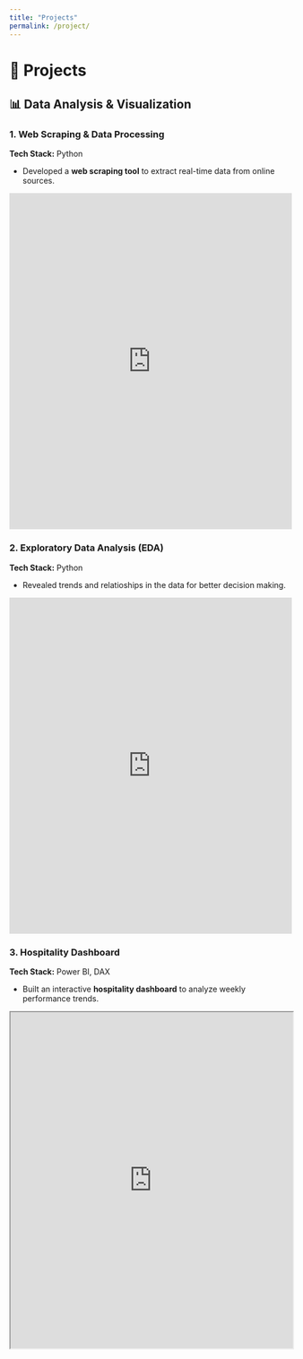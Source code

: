 ```yaml
---
title: "Projects"
permalink: /project/
---
```


# 🚀 Projects

## 📊 Data Analysis & Visualization  

### **1. Web Scraping & Data Processing**  
**Tech Stack:** Python 
- Developed a **web scraping tool** to extract real-time data from online sources. 
<iframe src="https://www.kaggle.com/embed/winniekiage/web-scraping-with-python?kernelSessionId=245060709" height="600px" style="margin: 0 auto; width: 100%; max-width: 950px;" frameborder="0" scrolling="auto" title="Web Scraping with Python"></iframe>

### **2. Exploratory Data Analysis (EDA)**  
**Tech Stack:** Python 
- Revealed trends and relatioships in the data for better decision making.
<iframe src="https://www.kaggle.com/embed/winniekiage/titanic-eda?kernelSessionId=243519654" height="600px" style="margin: 0 auto; width: 100%; max-width: 950px;" frameborder="0" scrolling="auto" title="Titanic EDA"></iframe>


### **3. Hospitality Dashboard**  
**Tech Stack:** Power BI, DAX
- Built an interactive **hospitality dashboard** to analyze weekly performance trends.    
<iframe src="https://drive.google.com/file/d/1NRLk4GouDhMRrmOb-dzVXt4Jf1u-8aTC/view?usp=drive_link" width="100%" height="600px"></iframe>

